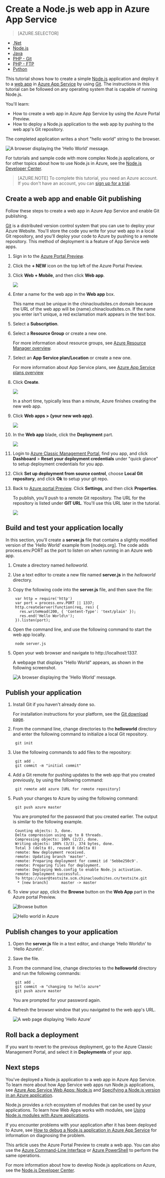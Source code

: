 <properties
    pageTitle="Create a Node.js web app in Azure App Service | Azure"
    description="Learn how to deploy a Node.js application to a web app in Azure App Service."
    services="app-service\web"
    documentationcenter="nodejs"
    author="rmcmurray"
    manager="erikre"
    editor="" />
<tags
    ms.assetid="85af23df-54af-4430-8d77-a1f97e2f5b10"
    ms.service="app-service-web"
    ms.workload="web"
    ms.tgt_pltfrm="na"
    ms.devlang="nodejs"
    ms.topic="hero-article"
    ms.date="11/01/2016"
    wacn.date=""
    ms.author="robmcm" />

# Create a Node.js web app in Azure App Service
> [AZURE.SELECTOR]
- [.Net](/documentation/articles/web-sites-dotnet-get-started/)
- [Node.js](/documentation/articles/web-sites-nodejs-develop-deploy-mac/)
- [Java](/documentation/articles/web-sites-java-get-started/)
- [PHP - Git](/documentation/articles/web-sites-php-mysql-deploy-use-git/)
- [PHP - FTP](/documentation/articles/web-sites-php-mysql-deploy-use-ftp/)
- [Python](/documentation/articles/web-sites-python-ptvs-django-mysql/)

This tutorial shows how to create a simple [Node.js](http://nodejs.org) application and deploy it to a [web app](/documentation/articles/app-service-web-overview/) in [Azure App Service](/documentation/articles/app-service-value-prop-what-is/) by using [Git](http://git-scm.com). The instructions in this tutorial can be followed on any operating system that is capable of running Node.js.

You'll learn:

* How to create a web app in Azure App Service by using the Azure Portal Preview.
* How to deploy a Node.js application to the web app by pushing to the web app's Git repository.

The completed application writes a short "hello world" string to the browser.

![A browser displaying the 'Hello World' message.][helloworld-completed]

For tutorials and sample code with more complex Node.js applications, or for other topics about how to use Node.js in Azure, see the [Node.js Developer Center](/develop/nodejs/).

> [AZURE.NOTE]
> To complete this tutorial, you need an Azure account. If you don't have an account, you can [sign up for a trial](/pricing/1rmb-trial/?WT.mc_id=A261C142F).

## Create a web app and enable Git publishing
Follow these steps to create a web app in Azure App Service and enable Git publishing. 

[Git](http://git-scm.com/) is a distributed version control system that you can use to deploy your Azure Website. You'll store the code you write for your web app in a local Git repository, and you'll deploy your code to Azure by pushing to a remote repository. This method of deployment is a feature of App Service web apps.  

1. Sign in to the [Azure Portal Preview](https://portal.azure.cn).
2. Click the **+ NEW** icon on the top left of the Azure Portal Preview.
3. Click **Web + Mobile**, and then click **Web app**.
   
    ![][portal-quick-create]
4. Enter a name for the web app in the **Web app** box.
   
    This name must be unique in the chinacloudsites.cn domain because the URL of the web app will be {name}.chinacloudsites.cn. If the name you enter isn't unique, a red exclamation mark appears in the text box.
5. Select a **Subscription**.
6. Select a **Resource Group** or create a new one.
   
    For more information about resource groups, see [Azure Resource Manager overview](/documentation/articles/resource-group-overview/).
7. Select an **App Service plan/Location** or create a new one.
   
    For more information about App Service plans, see [Azure App Service plans overview](/documentation/articles/azure-web-sites-web-hosting-plans-in-depth-overview/)
8. Click **Create**.
   
    ![][portal-quick-create2]
   
    In a short time, typically less than a minute, Azure finishes creating the new web app.
9. Click **Web apps > {your new web app}**.
   
    ![](./media/web-sites-nodejs-develop-deploy-mac/gotowebapp.png)
10. In the **Web app** blade, click the **Deployment** part.
    
    ![][deployment-part]
1. Login to [Azure Classic Management Portal](https://manage.windowsazure.cn/), find you app, and click **Dashboard** > **Reset your deployment credentials** under "quick glance" to setup deployment credentials for you app.
2. Click **Set up deployment from source control**, choose **Local Git repository**, and click **Ok** to setup your git repo.

1. Back to [Azure portal Preview](https://portal.azure.cn). Click **Settings**, and then click **Properties**.
    
    To publish, you'll push to a remote Git repository. The URL for the repository is listed under **GIT URL**. You'll use this URL later in the tutorial.
    
    ![][git-url]

## Build and test your application locally
In this section, you'll create a **server.js** file that contains a slightly modified version of the 'Hello World' example from [nodejs.org]. The code adds process.env.PORT as the port to listen on when running in an Azure web app.

1. Create a directory named *helloworld*.
2. Use a text editor to create a new file named **server.js** in the *helloworld* directory.
3. Copy the following code into the **server.js** file, and then save the file:
   
        var http = require('http')
        var port = process.env.PORT || 1337;
        http.createServer(function(req, res) {
          res.writeHead(200, { 'Content-Type': 'text/plain' });
          res.end('Hello World\n');
        }).listen(port);
4. Open the command line, and use the following command to start the web app locally.
   
        node server.js
5. Open your web browser and navigate to http://localhost:1337. 
   
    A webpage that displays "Hello World" appears, as shown in the following screenshot.
   
    ![A browser displaying the 'Hello World' message.][helloworld-localhost]

## Publish your application
1. Install Git if you haven't already done so.
   
    For installation instructions for your platform, see the [Git download page](http://git-scm.com/download).
2. From the command line, change directories to the **helloworld** directory and enter the following command to initialize a local Git repository.
   
        git init
3. Use the following commands to add files to the repository:
   
        git add .
        git commit -m "initial commit"
4. Add a Git remote for pushing updates to the web app that you created previously, by using the following command:
   
        git remote add azure [URL for remote repository]
5. Push your changes to Azure by using the following command:
   
        git push azure master
   
    You are prompted for the password that you created earlier. The output is similar to the following example.
   
        Counting objects: 3, done.
        Delta compression using up to 8 threads.
        Compressing objects: 100% (2/2), done.
        Writing objects: 100% (3/3), 374 bytes, done.
        Total 3 (delta 0), reused 0 (delta 0)
        remote: New deployment received.
        remote: Updating branch 'master'.
        remote: Preparing deployment for commit id '5ebbe250c9'.
        remote: Preparing files for deployment.
        remote: Deploying Web.config to enable Node.js activation.
        remote: Deployment successful.
        To https://user@testsite.scm.chinacloudsites.cn/testsite.git
         * [new branch]      master -> master
5. To view your app, click the **Browse** button on the **Web App** part in the Azure portal Preview.
   
    ![Browse button](./media/web-sites-nodejs-develop-deploy-mac/browsebutton.png)
   
    ![Hello world in Azure](./media/web-sites-nodejs-develop-deploy-mac/helloworldazure.png)

## Publish changes to your application
1. Open the **server.js** file in a text editor, and change 'Hello World\n' to 'Hello Azure\n'. 
2. Save the file.
3. From the command line, change directories to the **helloworld** directory and run the following commands:
   
        git add .
        git commit -m "changing to hello azure"
        git push azure master
   
    You are prompted for your password again.
4. Refresh the browser window that you navigated to the web app's URL.
   
    ![A web page displaying 'Hello Azure'][helloworld-completed]

## Roll back a deployment
If you want to revert to the previous deployment, go to the Azure Classic Management Portal, and select it in **Deployments** of your app.

## Next steps
You've deployed a Node.js application to a web app in Azure App Service. To learn more about how App Service web apps run Node.js applications, see [Azure App Service Web Apps: Node.js](http://blogs.msdn.com/b/silverlining/archive/2012/06/14/windows-azure-websites-node-js.aspx) and [Specifying a Node.js version in an Azure application](/documentation/articles/nodejs-specify-node-version-azure-apps/).

Node.js provides a rich ecosystem of modules that can be used by your applications. To learn how Web Apps works with modules, see [Using Node.js modules with Azure applications](/documentation/articles/nodejs-use-node-modules-azure-apps/).

If you encounter problems with your application after it has been deployed to Azure, see [How to debug a Node.js application in Azure App Service](/documentation/articles/web-sites-nodejs-debug/) for information on diagnosing the problem.

This article uses the Azure Portal Preview to create a web app. You can also use the [Azure Command-Line Interface](/documentation/articles/xplat-cli-install/) or [Azure PowerShell](/documentation/articles/powershell-install-configure/) to perform the same operations.

For more information about how to develop Node.js applications on Azure, see the [Node.js Developer Center](/develop/nodejs/).

[helloworld-completed]: ./media/web-sites-nodejs-develop-deploy-mac/helloazure.png
[helloworld-localhost]: ./media/web-sites-nodejs-develop-deploy-mac/helloworldlocal.png
[portal-quick-create]: ./media/web-sites-nodejs-develop-deploy-mac/create-quick-website.png
[portal-quick-create2]: ./media/web-sites-nodejs-develop-deploy-mac/create-quick-website2.png
[setup-git-publishing]: ./media/web-sites-nodejs-develop-deploy-mac/setup_git_publishing.png
[go-to-dashboard]: ./media/web-sites-nodejs-develop-deploy-mac/go_to_dashboard.png
[deployment-part]: ./media/web-sites-nodejs-develop-deploy-mac/deployment-part.png
[deployment-credentials]: ./media/web-sites-nodejs-develop-deploy-mac/deployment-credentials.png
[git-url]: ./media/web-sites-nodejs-develop-deploy-mac/git-url.png
